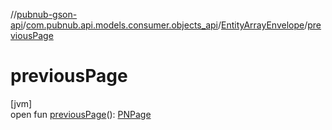 //[pubnub-gson-api](../../../index.md)/[com.pubnub.api.models.consumer.objects_api](../index.md)/[EntityArrayEnvelope](index.md)/[previousPage](previous-page.md)

# previousPage

[jvm]\
open fun [previousPage](previous-page.md)(): [PNPage](../../../../../pubnub-core/pubnub-core-api/pubnub-core-api/com.pubnub.api.models.consumer.objects/-p-n-page/index.md)
